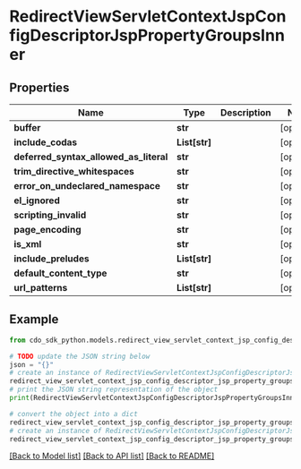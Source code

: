 # RedirectViewServletContextJspConfigDescriptorJspPropertyGroupsInner


## Properties

Name | Type | Description | Notes
------------ | ------------- | ------------- | -------------
**buffer** | **str** |  | [optional] 
**include_codas** | **List[str]** |  | [optional] 
**deferred_syntax_allowed_as_literal** | **str** |  | [optional] 
**trim_directive_whitespaces** | **str** |  | [optional] 
**error_on_undeclared_namespace** | **str** |  | [optional] 
**el_ignored** | **str** |  | [optional] 
**scripting_invalid** | **str** |  | [optional] 
**page_encoding** | **str** |  | [optional] 
**is_xml** | **str** |  | [optional] 
**include_preludes** | **List[str]** |  | [optional] 
**default_content_type** | **str** |  | [optional] 
**url_patterns** | **List[str]** |  | [optional] 

## Example

```python
from cdo_sdk_python.models.redirect_view_servlet_context_jsp_config_descriptor_jsp_property_groups_inner import RedirectViewServletContextJspConfigDescriptorJspPropertyGroupsInner

# TODO update the JSON string below
json = "{}"
# create an instance of RedirectViewServletContextJspConfigDescriptorJspPropertyGroupsInner from a JSON string
redirect_view_servlet_context_jsp_config_descriptor_jsp_property_groups_inner_instance = RedirectViewServletContextJspConfigDescriptorJspPropertyGroupsInner.from_json(json)
# print the JSON string representation of the object
print(RedirectViewServletContextJspConfigDescriptorJspPropertyGroupsInner.to_json())

# convert the object into a dict
redirect_view_servlet_context_jsp_config_descriptor_jsp_property_groups_inner_dict = redirect_view_servlet_context_jsp_config_descriptor_jsp_property_groups_inner_instance.to_dict()
# create an instance of RedirectViewServletContextJspConfigDescriptorJspPropertyGroupsInner from a dict
redirect_view_servlet_context_jsp_config_descriptor_jsp_property_groups_inner_form_dict = redirect_view_servlet_context_jsp_config_descriptor_jsp_property_groups_inner.from_dict(redirect_view_servlet_context_jsp_config_descriptor_jsp_property_groups_inner_dict)
```
[[Back to Model list]](../README.md#documentation-for-models) [[Back to API list]](../README.md#documentation-for-api-endpoints) [[Back to README]](../README.md)



